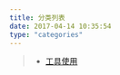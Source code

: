 ```yaml
---
title: 分类列表
date: 2017-04-14 10:35:54
type: "categories"
---
```

>* [工具使用](https://damotiansheng.github.io/categories/tools/)
